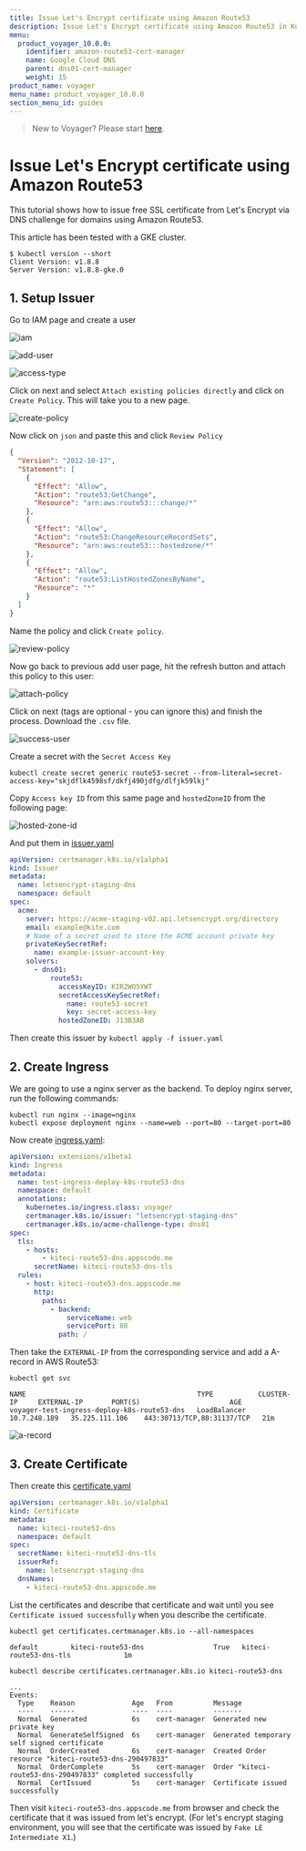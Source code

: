 ```yaml
---
title: Issue Let's Encrypt certificate using Amazon Route53
description: Issue Let's Encrypt certificate using Amazon Route53 in Kubernetes
menu:
  product_voyager_10.0.0:
    identifier: amazon-route53-cert-manager
    name: Google Cloud DNS
    parent: dns01-cert-manager
    weight: 15
product_name: voyager
menu_name: product_voyager_10.0.0
section_menu_id: guides
---
```


> New to Voyager? Please start [here](/docs/concepts/overview.md).

# Issue Let's Encrypt certificate using Amazon Route53

This tutorial shows how to issue free SSL certificate from Let's Encrypt via DNS challenge for domains using Amazon Route53.

This article has been tested with a GKE cluster.

```console
$ kubectl version --short
Client Version: v1.8.8
Server Version: v1.8.8-gke.0
```

## 1. Setup Issuer

Go to IAM page and create a user

![iam](/docs/images/cert-manager/route53/iam.png)

![add-user](/docs/images/cert-manager/route53/add-user.png)

![access-type](/docs/images/cert-manager/route53/access-type.png)

Click on next and select `Attach existing policies directly` and click on `Create Policy`. This will take you to a new page.

![create-policy](/docs/images/cert-manager/route53/create-policy.png)

Now click on `json` and paste this and click `Review Policy`

```json
{
  "Version": "2012-10-17",
  "Statement": [
    {
      "Effect": "Allow",
      "Action": "route53:GetChange",
      "Resource": "arn:aws:route53:::change/*"
    },
    {
      "Effect": "Allow",
      "Action": "route53:ChangeResourceRecordSets",
      "Resource": "arn:aws:route53:::hostedzone/*"
    },
    {
      "Effect": "Allow",
      "Action": "route53:ListHostedZonesByName",
      "Resource": "*"
    }
  ]
}
```

Name the policy and click `Create policy`.

![review-policy](/docs/images/cert-manager/route53/review-policy.png)

Now go back to previous add user page, hit the refresh button and attach this policy to this user:

![attach-policy](/docs/images/cert-manager/route53/attach-policy.png)

Click on next (tags are optional - you can ignore this) and finish the process. Download the `.csv` file.

![success-user](/docs/images/cert-manager/route53/success-user.png)

Create a secret with the `Secret Access Key`

```console
kubectl create secret generic route53-secret --from-literal=secret-access-key="skjdflk4598sf/dkfj490jdfg/dlfjk59lkj"
```

Copy `Access key ID` from this same page and `hostedZoneID` from the following page:

![hosted-zone-id](/docs/images/cert-manager/route53/hosted-zone-id.png)

And put them in [issuer.yaml](/docs/examples/cert-manager/route53/issuer.yaml)

```yaml
apiVersion: certmanager.k8s.io/v1alpha1
kind: Issuer
metadata:
  name: letsencrypt-staging-dns
  namespace: default
spec:
  acme:
    server: https://acme-staging-v02.api.letsencrypt.org/directory
    email: example@kite.com
    # Name of a secret used to store the ACME account private key
    privateKeySecretRef:
      name: example-issuer-account-key
    solvers:
      - dns01:
          route53:
            accessKeyID: KIR2WO5YWT
            secretAccessKeySecretRef:
              name: route53-secret
              key: secret-access-key
            hostedZoneID: J13B3AB
```

Then create this issuer by `kubectl apply -f issuer.yaml`

## 2. Create Ingress

We are going to use a nginx server as the backend. To deploy nginx server, run the following commands:

```console
kubectl run nginx --image=nginx
kubectl expose deployment nginx --name=web --port=80 --target-port=80
```

Now create [ingress.yaml](/docs/examples/cert-manager/route53/ingress.yaml):

```yaml
apiVersion: extensions/v1beta1
kind: Ingress
metadata:
  name: test-ingress-deploy-k8s-route53-dns
  namespace: default
  annotations:
    kubernetes.io/ingress.class: voyager
    certmanager.k8s.io/issuer: "letsencrypt-staging-dns"
    certmanager.k8s.io/acme-challenge-type: dns01
spec:
  tls:
    - hosts:
        - kiteci-route53-dns.appscode.me
      secretName: kiteci-route53-dns-tls
  rules:
    - host: kiteci-route53-dns.appscode.me
      http:
        paths:
          - backend:
              serviceName: web
              servicePort: 80
            path: /
```

Then take the `EXTERNAL-IP` from the corresponding service and add a A-record in AWS Route53:

```console
kubectl get svc
```

```console
NAME                                          TYPE           CLUSTER-IP     EXTERNAL-IP       PORT(S)                      AGE
voyager-test-ingress-deploy-k8s-route53-dns   LoadBalancer   10.7.248.189   35.225.111.106    443:30713/TCP,80:31137/TCP   21m
```

![a-record](/docs/images/cert-manager/route53/a-record.png)

## 3. Create Certificate

Then create this [certificate.yaml](/docs/examples/cert-manager/route53/certificate.yaml)

```yaml
apiVersion: certmanager.k8s.io/v1alpha1
kind: Certificate
metadata:
  name: kiteci-route53-dns
  namespace: default
spec:
  secretName: kiteci-route53-dns-tls
  issuerRef:
    name: letsencrypt-staging-dns
  dnsNames:
    - kiteci-route53-dns.appscode.me
```

List the certificates and describe that certificate and wait until you see `Certificate issued successfully` when you describe the certificate.

```console
kubectl get certificates.certmanager.k8s.io --all-namespaces

default        kiteci-route53-dns                 True   kiteci-route53-dns-tls             1m
```

```console
kubectl describe certificates.certmanager.k8s.io kiteci-route53-dns
```

```console
...
Events:
  Type    Reason              Age   From          Message
  ----    ------              ----  ----          -------
  Normal  Generated           6s    cert-manager  Generated new private key
  Normal  GenerateSelfSigned  6s    cert-manager  Generated temporary self signed certificate
  Normal  OrderCreated        6s    cert-manager  Created Order resource "kiteci-route53-dns-290497833"
  Normal  OrderComplete       5s    cert-manager  Order "kiteci-route53-dns-290497833" completed successfully
  Normal  CertIssued          5s    cert-manager  Certificate issued successfully
```

Then visit `kiteci-route53-dns.appscode.me` from browser and check the certificate that it was issued from let's encrypt. (For let's encrypt staging environment, you will see that the certificate was issued by `Fake LE Intermediate X1`.)
